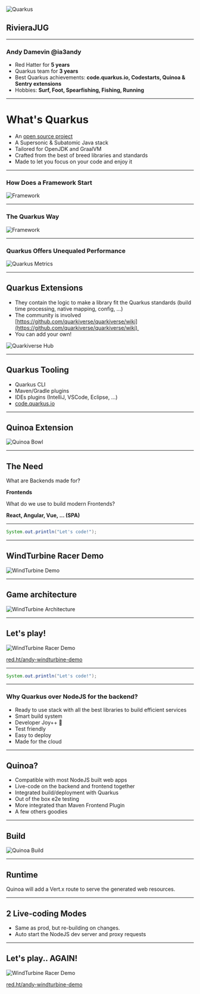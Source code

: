 ![Quarkus](demo/quinoa-demo/assets/worldtour.png)
## RivieraJUG

---

### Andy Damevin @ia3andy

- Red Hatter for **5 years**
- Quarkus team for **3 years**
- Best Quarkus achievements: **code.quarkus.io, Codestarts, Quinoa & Sentry extensions**
- Hobbies: **Surf, Foot, Spearfishing, Fishing, Running**

---
# What's Quarkus

-  &shy;<!-- .element: class="fragment" -->An [open source project](https://quarkus.io/community/)
-  &shy;<!-- .element: class="fragment" -->A Supersonic & Subatomic Java stack
-  &shy;<!-- .element: class="fragment" -->Tailored for OpenJDK and GraalVM
- &shy;<!-- .element: class="fragment" -->Crafted from the best of breed libraries and standards
- &shy;<!-- .element: class="fragment" -->Made to let you focus on your code and enjoy it

---

### How Does a Framework Start
![Framework](assets/framework-start.png)

---
### The Quarkus Way
![Framework](assets/quarkus-start.png)

---
### Quarkus Offers Unequaled Performance
![Quarkus Metrics](assets/quarkus-metrics.png)

---
## Quarkus Extensions

- &shy;<!-- .element: class="fragment" -->They contain the logic to make a library fit the Quarkus standards (build time processing, native mapping, config, …) 
- &shy;<!-- .element: class="fragment" -->The community is involved [https://github.com/quarkiverse/quarkiverse/wiki](https://github.com/quarkiverse/quarkiverse/wiki)  
- &shy;<!-- .element: class="fragment" -->You can add your own! 

![Quarkiverse Hub](assets/quarkiverse-hub.png)  <!-- .element height="40%" width="40%" class="fragment"  -->

---
## Quarkus Tooling

- Quarkus CLI
- Maven/Gradle plugins
- IDEs plugins (IntelliJ, VSCode, Eclipse, ...)
- [code.quarkus.io](https://code.quarkus.io)


---

## Quinoa Extension

![Quinoa Bowl](assets/quinoa-bowl.jpeg)


---

## The Need

What are Backends made for?

&shy;<!-- .element: class="fragment" -->**Frontends** 

&shy;<!-- .element: class="fragment" -->What do we use to build modern Frontends?

&shy;<!-- .element: class="fragment" -->**React, Angular, Vue, ... (SPA)**

---

```java
System.out.println("Let's code!");
```


---

## WindTurbine Racer Demo

![WindTurbine Demo](assets/windturbine-demo.png)
<!-- https://excalidraw.com/#json=tP1nvvcjKaAyDXor8_ROZ,-yS4gmVSj30zZM0hzrzG7g -->

---

## Game architecture

![WindTurbine Architecture](assets/windturbine-archi.png)
<!-- https://excalidraw.com/#json=luBRFxFWYqjnTP0jhKVsk,Q4BPCJV10ItswMlSio13oQ -->

---

## Let's play!
![WindTurbine Racer Demo](assets/qr-windturbine.png)  <!-- .element height="40%" width="40%" -->

[red.ht/andy-windturbine-demo](https://red.ht/andy-windturbine-demo)

---

```java
System.out.println("Let's code!");
```

---

### Why Quarkus over NodeJS for the backend?

- Ready to use stack with all the best libraries to build efficient services <!-- .element: class="fragment" data-fragment-index="1" -->
- Smart build system <!-- .element: class="fragment" data-fragment-index="2" -->
- Developer Joy++ 🤙 <!-- .element: class="fragment" data-fragment-index="3" -->
- Test friendly <!-- .element: class="fragment" data-fragment-index="4" -->
- Easy to deploy <!-- .element: class="fragment" data-fragment-index="5" -->
- Made for the cloud <!-- .element: class="fragment" data-fragment-index="6" -->

---
## Quinoa?

- Compatible with most NodeJS built web apps <!-- .element: class="fragment" data-fragment-index="1" -->
- Live-code on the backend and frontend together <!-- .element: class="fragment" data-fragment-index="2" -->
- Integrated build/deployment with Quarkus <!-- .element: class="fragment" data-fragment-index="3" -->
- Out of the box e2e testing <!-- .element: class="fragment" data-fragment-index="4" -->
- More integrated than Maven Frontend Plugin  <!-- .element: class="fragment" data-fragment-index="5" -->
- A few others goodies <!-- .element: class="fragment" data-fragment-index="6" -->

---
## Build

![Quinoa Build](assets/quinoa-build.png)

---
## Runtime

Quinoa will add a Vert.x route to serve the generated web resources.

---
## 2 Live-coding Modes
 
- Same as prod, but re-building on changes.
- Auto start the NodeJS dev server and proxy requests

---

## Let's play.. AGAIN!
![WindTurbine Racer Demo](assets/qr-windturbine.png)  <!-- .element height="40%" width="40%" -->

[red.ht/andy-windturbine-demo](https://red.ht/andy-windturbine-demo)